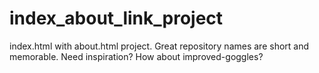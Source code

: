 # index_about_link_project
index.html with about.html project. Great repository names are short and memorable. Need inspiration? How about improved-goggles?
